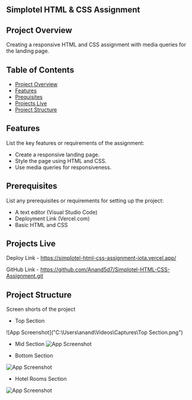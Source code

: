 
## Simplotel HTML & CSS Assignment

## Project Overview
Creating a responsive HTML and CSS assignment with media queries for the landing page.
## Table of Contents

 - [Project Overview](https://awesomeopensource.com/project/elangosundar/awesome-README-templates)
 - [Features](https://github.com/matiassingers/awesome-readme)
 - [Prequisites](https://bulldogjob.com/news/449-how-to-write-a-good-readme-for-your-github-project)
 - [Projects Live](https://github.com/matiassingers/awesome-readme)
 - [Project Structure](https://bulldogjob.com/news/449-how-to-write-a-good-readme-for-your-github-project)



## Features

List the key features or requirements of the assignment:
- Create a responsive landing page.
- Style the page using HTML and CSS.
- Use media queries for responsiveness.


## Prerequisites
List any prerequisites or requirements for setting up the project:
- A text editor (Visual Studio Code)
- Deployment Link (Vercel.com)
- Basic HTML and CSS
## Projects Live
Deploy Link - https://simplotel-html-css-assignment-iota.vercel.app/

GitHub Link - https://github.com/Anand5d7/Simplotel-HTML-CSS-Assignment.git

## Project Structure
Screen shorts of the project
- Top Section


![App Screenshot]("C:\Users\anand\Videos\Captures\Top Section.png")

- Mid Section
![App Screenshot](https://via.placeholder.com/468x300?text=App+Screenshot+Here)

- Bottom Section

![App Screenshot](https://via.placeholder.com/468x300?text=App+Screenshot+Here)

- Hotel Rooms Section

![App Screenshot](https://via.placeholder.com/468x300?text=App+Screenshot+Here)
